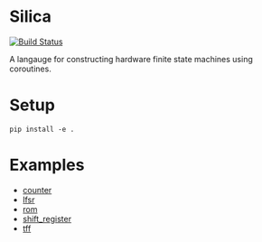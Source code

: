 # Silica
[![Build Status](https://travis-ci.org/leonardt/silica.svg?branch=master)](https://travis-ci.org/leonardt/silica)

A langauge for constructing hardware finite state machines using coroutines.

# Setup
```
pip install -e .
```

# Examples
* [counter](./notebooks/counter.ipynb)
* [lfsr](./notebooks/lfsr.ipynb)
* [rom](./notebooks/rom.ipynb)
* [shift_register](./notebooks/shift_register.ipynb)
* [tff](./notebooks/tff.ipynb)
